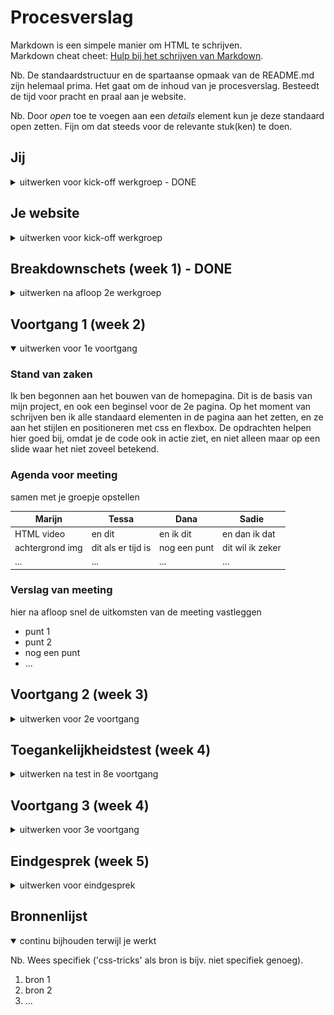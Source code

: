 # Procesverslag
Markdown is een simpele manier om HTML te schrijven.  
Markdown cheat cheet: [Hulp bij het schrijven van Markdown](https://github.com/adam-p/markdown-here/wiki/Markdown-Cheatsheet).

Nb. De standaardstructuur en de spartaanse opmaak van de README.md zijn helemaal prima. Het gaat om de inhoud van je procesverslag. Besteedt de tijd voor pracht en praal aan je website.

Nb. Door *open* toe te voegen aan een *details* element kun je deze standaard open zetten. Fijn om dat steeds voor de relevante stuk(ken) te doen.





## Jij

<details>
<summary>uitwerken voor kick-off werkgroep - DONE</summary>

### Auteur:
Marijn Molenaar

#### Je startniveau:
Zwart

#### Je focus:
Responsiveness
 
</details>





## Je website

<details>
<summary>uitwerken voor kick-off werkgroep</summary>

### Je opdracht:
https://www.sneakerjagers.com/

Voor mijn opdracht ga ik de website van Sneakerjagers namaken, met de focus op responsiveness. 
Ik vind het interessant om hier meer over te weten en hoe responsiveness in zijn werking gaat. 

#### Screenshot(s) van de eerste pagina (small screen): 
hier de naam van de pagina  
<img src="images/ss1.png" width="375px" alt="Homepagina van de site">

#### Screenshot(s) van de tweede pagina (small screen):
hier de naam van de pagina  
<img src="images/ss2.png" width="375px" alt="Sneaker-scroll pagina">
 
</details>



## Breakdownschets (week 1) - DONE

<details>
<summary>uitwerken na afloop 2e werkgroep</summary>

### de hele pagina: 
<img src="images/schets1.png" width="375px" alt="breakdown van de hele pagina">

### dynamisch deel (bijv menu): 
<img src="images/screenshot2.png" width="375px" alt="breakdown van een dynamisch deel">

### wellicht nog een dynamisch deel (bijv filter): 
<img src="images/screeshot3.png" width="375px" alt="breakdown van nog een dynamisch deel">

</details>





## Voortgang 1 (week 2)

<details open>
<summary>uitwerken voor 1e voortgang</summary>

### Stand van zaken
Ik ben begonnen aan het bouwen van de homepagina. Dit is de basis van mijn project, en ook een beginsel voor de 2e pagina. 
Op het moment van schrijven ben ik alle standaard elementen in de pagina aan het zetten, en ze aan het stijlen en positioneren
met css en flexbox. De opdrachten helpen hier goed bij, omdat je de code ook in actie ziet, en niet alleen maar op een slide waar
het niet zoveel betekend. 


### Agenda voor meeting
samen met je groepje opstellen

| Marijn         | Tessa              | Dana         | Sadie            |
| ---            | ---                | ---          | ---              |
| HTML video     | en dit             | en ik dit    | en dan ik dat    |
| achtergrond img| dit als er tijd is | nog een punt | dit wil ik zeker |
| ...            | ...                | ...          | ...              |


### Verslag van meeting
hier na afloop snel de uitkomsten van de meeting vastleggen

- punt 1
- punt 2
- nog een punt
- ...

</details>





## Voortgang 2 (week 3)

<details>
<summary>uitwerken voor 2e voortgang</summary>

### Stand van zaken
hier dit ging goed & dit was lastig (neem ook screenshots op van delen van je website en code)


### Agenda voor meeting
samen met je groepje opstellen

| student 1      | student 2          | student 3    | student 4        |
| ---            | ---                | ---          | ---              |
| dit bespreken  | en dit             | en ik dit    | en dan ik dat    |
| en dat ook nog | dit als er tijd is | nog een punt | dit wil ik zeker |
| ...            | ...                | ...          | ...              |


### Verslag van meeting
hier na afloop snel de uitkomsten van de meeting vastleggen

- punt 1
- punt 2
- nog een punt
- ...

</details>





## Toegankelijkheidstest (week 4)

<details>
<summary>uitwerken na test in 8e voortgang</summary>

### Bevindingen
Lijst met je bevindingen die in de test naar voren kwamen:

#### Titel eerste bevinding
Hier korte omschrijving (met indien nodig een afbeelding)

Hier een omschrijving van hoe het opgelost kan worden (met indien nodig een afbeelding)


#### Titel tweede bevinding. 
Hier korte omschrijving (met indien nodig een afbeelding)

Hier een omschrijving van hoe het opgelost kan worden (met indien nodig een afbeelding)


#### Titel volgende bevinding. 
Hier korte omschrijving (met indien nodig een afbeelding)

Hier een omschrijving van hoe het opgelost kan worden (met indien nodig een afbeelding)


#### Titel nog een bevinding. 
Hier korte omschrijving (met indien nodig een afbeelding)

Hier een omschrijving van hoe het opgelost kan worden (met indien nodig een afbeelding)

</details>





## Voortgang 3 (week 4)

<details>
<summary>uitwerken voor 3e voortgang</summary>

### Stand van zaken
hier dit ging goed & dit was lastig (neem ook screenshots op van delen van je website en code)


### Agenda voor meeting
samen met je groepje opstellen

| student 1      | student 2          | student 3    | student 4        |
| ---            | ---                | ---          | ---              |
| dit bespreken  | en dit             | en ik dit    | en dan ik dat    |
| en dat ook nog | dit als er tijd is | nog een punt | dit wil ik zeker |
| ...            | ...                | ...          | ...              |


### Verslag van meeting
hier na afloop snel de uitkomsten van de meeting vastleggen

- punt 1
- punt 2
- nog een punt
- ...

</details>





## Eindgesprek (week 5)

<details>
<summary>uitwerken voor eindgesprek</summary>

### Stand van zaken
hier dit ging goed & dit was lastig (neem ook screenshots op van delen van je website en code)

### Screenshot(s)

hier screenshot(s) van je eindresultaat

</details>





## Bronnenlijst

<details open>
<summary>continu bijhouden terwijl je werkt</summary>

Nb. Wees specifiek ('css-tricks' als bron is bijv. niet specifiek genoeg).

1. bron 1
2. bron 2
3. ...

</details>